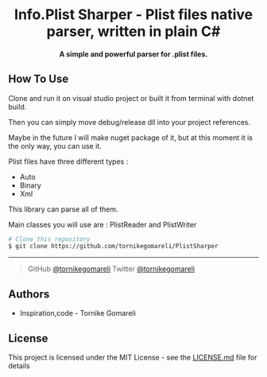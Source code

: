 <h1 align="center">
  Info.Plist Sharper - Plist files native parser, written in plain C#
</h1>

<h4 align="center">A simple and powerful parser for .plist files<a href="http://electron.atom.io" target="_blank"></a>.</h4>


## How To Use

Clone and run it on visual studio project or built it from terminal with dotnet build.

Then you can simply move debug/release dll into your project references.

Maybe in the future I will make nuget package of it, but at this moment it is the only way, you can use it.

Plist files have three different types : 
* Auto
* Binary
* Xml

This library can parse all of them.

Main classes you will use are : PlistReader and PlistWriter

```bash
# Clone this repository
$ git clone https://github.com/tornikegomareli/PlistSharper
```

---
> GitHub [@tornikegomareli](https://github.com/tornikegomareli) 
> Twitter [@tornikegomareli](https://twitter.com/tornikegomareli)


## Authors

* Inspiration,code - Tornike Gomareli

## License

This project is licensed under the MIT License - see the [LICENSE.md](LICENSE.md) file for details
